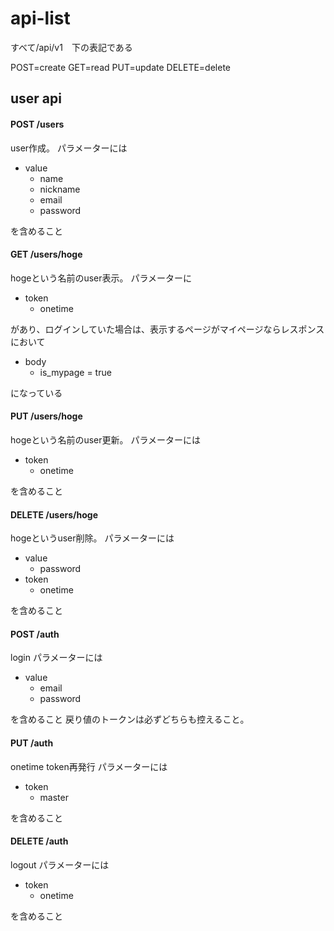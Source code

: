 # api-list

すべて/api/v1　下の表記である

POST=create
GET=read
PUT=update
DELETE=delete

## user api

#### POST /users
user作成。
パラメーターには
- value
  - name
  - nickname
  - email
  - password

を含めること

#### GET /users/hoge
hogeという名前のuser表示。
パラメーターに

- token
  - onetime

があり、ログインしていた場合は、表示するページがマイページならレスポンスにおいて
- body
  - is_mypage = true

になっている

#### PUT /users/hoge
hogeという名前のuser更新。
パラメーターには
- token
  - onetime

を含めること

#### DELETE /users/hoge
hogeというuser削除。
パラメーターには
- value
  - password
- token
  - onetime

を含めること

#### POST /auth
login
パラメーターには
- value
  - email
  - password
  
を含めること
戻り値のトークンは必ずどちらも控えること。

#### PUT /auth
onetime token再発行
パラメーターには
- token
  - master

を含めること

#### DELETE /auth
logout
パラメーターには
- token
  - onetime

を含めること
